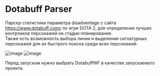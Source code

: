 # Dotabuff Parser
Парсер статистики параметра disadventage с сайта https://www.dotabuff.comс по игре DOTA 2, для определения лучших контрпиков персонажей на стадии планирования. <br />
Также есть возможность выбора линии и выделения сигнатурных персонажей для их быстрого поиска среди всех персонажей.

![image](https://github.com/Tri0nic/Dotabuff-Parser/assets/100537317/a5ee8343-7bd5-45be-9d4d-f5a97ca506c6)
![image](https://github.com/Tri0nic/Dotabuff-Parser/assets/100537317/6da7ac33-d2a2-41a0-829c-8fe627a9750a)


Перед запуском нужно выбрать DotabuffWF в качестве запускаемого проекта.
